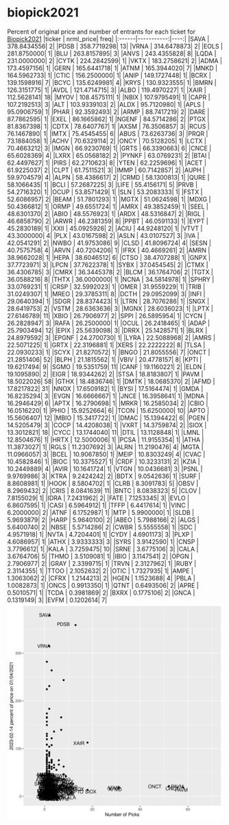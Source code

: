 # biopick2021
Percent of original price and number of entrants for each ticket for [Biopick2021](https://twitter.com/hashtag/Biopick2021)
|ticker |  nrml_price| freq|
|:------|-----------:|----:|
|SAVA   | 378.8434556|    2|
|PDSB   | 358.7719298|   13|
|VRNA   | 314.6478873|    2|
|EOLS   | 281.8750000|    1|
|BLU    | 263.8157895|    3|
|ANVS   | 243.4355828|    8|
|LQDA   | 231.0000000|    2|
|CYTK   | 224.2842599|    1|
|VKTX   | 183.2758621|    2|
|ADMA   | 173.4597156|    1|
|GERN   | 165.6441718|    1|
|ATNM   | 165.3944020|    7|
|MNKD   | 164.5962733|    1|
|CTIC   | 156.2500000|    1|
|ANIP   | 149.1727448|    1|
|BCRX   | 139.1598916|    7|
|BCYC   | 135.6249981|    4|
|KRYS   | 130.9323555|    1|
|BMRN   | 126.3151775|    1|
|AVDL   | 121.4714715|    3|
|ALBO   | 119.4970227|    1|
|XAIR   | 112.5628141|   18|
|MYOV   | 108.4575111|    1|
|NBIX   | 107.9795491|    1|
|CAPR   | 107.2192513|    3|
|ALT    | 103.9339103|    2|
|ALDX   |  95.7120980|    1|
|APLS   |  95.0906759|    1|
|PHAR   |  92.3592493|    2|
|ARMP   |  88.7417219|    2|
|DARE   |  87.7862595|    1|
|EXEL   |  86.1665862|    1|
|NGENF  |  84.5714286|    2|
|PTGX   |  81.8367398|    1|
|CDTX   |  78.6407767|    1|
|AXSM   |  76.3506857|    3|
|RCUS   |  76.1467890|    1|
|IMTX   |  75.4545455|    6|
|ABUS   |  73.6263736|    3|
|PRQR   |  73.1884058|    1|
|ACHV   |  70.6329114|    2|
|ONCY   |  70.5128205|    1|
|LCTX   |  70.4663212|    3|
|IMGN   |  66.9230769|    1|
|GRTS   |  66.3390663|    6|
|CNCE   |  65.6028369|    4|
|LXRX   |  65.0568182|    2|
|PYNKF  |  63.0769231|    2|
|BTAI   |  62.4497627|    1|
|PIRS   |  62.2710623|    8|
|YTEN   |  62.2259696|    1|
|ACET   |  61.9225037|    2|
|CLPT   |  61.7511521|    3|
|IMMP   |  60.7142857|    2|
|AUPH   |  59.9704579|    4|
|ALPN   |  58.4386617|    2|
|CRMD   |  58.1300813|    1|
|QURE   |  58.1066435|    1|
|BCLI   |  57.2687225|    3|
|LIFE   |  55.4156171|    5|
|PRVB   |  54.2716320|    1|
|OCUP   |  53.8571429|    1|
|SLN    |  53.2083333|    1|
|FSTX   |  52.6086957|    2|
|BEAM   |  51.7801293|    1|
|MGTX   |  51.0624598|    1|
|MDXG   |  50.4366812|    1|
|ORMP   |  49.6551724|    1|
|AMRX   |  49.3852459|    1|
|SEEL   |  48.6301370|    2|
|ABIO   |  48.5576923|    1|
|ARDX   |  48.5316847|    2|
|RIGL   |  46.6858790|    2|
|ARWR   |  46.2381359|    8|
|PPBT   |  46.0591133|    1|
|EYPT   |  45.2830189|    1|
|XXII   |  45.0925926|    2|
|ACIU   |  44.9248120|    1|
|VTVT   |  43.3000000|    4|
|PLX    |  43.0167598|    2|
|ASLN   |  43.0107527|    3|
|IVA    |  42.0541291|    2|
|NWBO   |  41.9753086|    9|
|CLSD   |  41.8096724|    4|
|SESN   |  40.7575758|    4|
|ARVN   |  40.7204206|    1|
|IFRX   |  40.4669261|    2|
|AMRN   |  38.9662028|    1|
|HEPA   |  38.6046512|    6|
|CTSO   |  38.4707288|    1|
|GNPX   |  37.7723971|    3|
|LPCN   |  37.7622378|    1|
|SYBX   |  37.0454545|    2|
|CTMX   |  36.4306785|    3|
|CMRX   |  36.3445378|    2|
|BLCM   |  36.1764706|    2|
|TGTX   |  36.0588216|    8|
|THTX   |  36.0000000|    1|
|NCNA   |  34.5814978|    1|
|SPHRY  |  33.0769231|    1|
|CRSP   |  32.5992023|    1|
|OMER   |  31.9559229|    1|
|TRIB   |  31.0249307|    1|
|MREO   |  29.3785311|    8|
|DCTH   |  29.0952099|    3|
|INFI   |  29.0640394|    1|
|SDGR   |  28.8374423|    1|
|LTRN   |  28.7076286|    1|
|SNGX   |  28.6419753|    2|
|VSTM   |  28.6363636|    3|
|MGNX   |  28.6036023|    1|
|LPTX   |  27.6146789|   11|
|XBIO   |  26.7906977|    2|
|SPPI   |  26.5895954|    1|
|CYCN   |  26.2828947|    3|
|RAFA   |  26.2500000|    1|
|OCUL   |  26.2418465|    1|
|ADAP   |  25.7903494|   12|
|EPIX   |  25.5639098|    3|
|DRRX   |  25.1428571|    1|
|BLRX   |  24.8979592|    3|
|EPGNF  |  24.2700730|    1|
|LYRA   |  22.5088968|    2|
|AMRS   |  22.5071225|    1|
|GRTX   |  22.3196881|    1|
|XERS   |  22.2222222|    8|
|TLSA   |  22.0930233|    1|
|SCYX   |  21.8270572|    1|
|BNGO   |  21.8055556|    7|
|ONCT   |  21.2851406|   52|
|BLPH   |  21.1815562|    1|
|VBIV   |  20.4778157|    8|
|KPTI   |  19.6217494|    9|
|SGMO   |  19.5351759|   11|
|CANF   |  19.1160221|    2|
|ELDN   |  19.1095890|    2|
|EIGR   |  18.9344262|    2|
|STSA   |  18.8183807|    1|
|PAVM   |  18.5022026|   58|
|GTHX   |  18.4836746|    1|
|DMTK   |  18.0685370|    2|
|AFMD   |  17.8217822|   31|
|NNOX   |  17.6509182|    1|
|BYSI   |  17.5164474|    1|
|GMDA   |  16.8235294|    3|
|EVGN   |  16.6666667|    1|
|JNCE   |  16.3958641|    1|
|MDNA   |  16.2946429|    6|
|APTX   |  16.2790698|    1|
|MRKR   |  16.2585034|    2|
|CBIO   |  16.0516220|    1|
|PHIO   |  15.9252664|    6|
|TCON   |  15.6250000|   10|
|APTO   |  15.5606407|   12|
|MBIO   |  15.3417722|    1|
|DMAC   |  15.1394422|    6|
|PGEN   |  14.5205479|    3|
|COCP   |  14.4208038|    1|
|VXRT   |  14.3759874|    2|
|SIOX   |  13.3012821|   18|
|CYCC   |  13.1744040|   11|
|DTIL   |  13.1128848|    1|
|LMNL   |  12.8504676|    1|
|HRTX   |  12.5000006|    1|
|PCSA   |  11.9155354|    1|
|ATHA   |  11.3873027|    1|
|RGLS   |  11.2307692|    3|
|ALRN   |  11.2190476|    4|
|MGTA   |  11.0966057|    3|
|BCEL   |  10.9067850|    1|
|MEIP   |  10.8303249|    4|
|CVAC   |  10.4582846|    1|
|BIOC   |  10.3375527|    1|
|CRDF   |  10.3233131|    2|
|KZIA   |  10.2449889|    4|
|AVIR   |  10.1641724|    1|
|VTGN   |  10.0436681|    3|
|PSNL   |   9.9769986|    3|
|KTRA   |   9.2424242|    2|
|BDTX   |   9.0542636|    1|
|SURF   |   8.8608981|    1|
|HOOK   |   8.5804702|    1|
|CLRB   |   8.3091783|    5|
|OBSV   |   8.2969432|    2|
|CRIS   |   8.0841639|   11|
|BNTC   |   8.0838323|    5|
|CLOV   |   7.8155029|    1|
|IDRA   |   7.2431962|    2|
|FATE   |   7.1253345|    3|
|EVLO   |   6.8607595|    1|
|CASI   |   6.5964912|    1|
|TFFP   |   6.4417614|    1|
|VINC   |   6.2000000|    2|
|ATNF   |   6.1752987|    1|
|MTP    |   5.9900000|    1|
|SLDB   |   5.9693879|    2|
|HARP   |   5.9640100|    2|
|ABEO   |   5.7988166|    2|
|ALGS   |   5.6400740|    2|
|NBSE   |   5.5714286|    2|
|CWBR   |   5.5555558|    1|
|SDC    |   4.9571918|    1|
|NVTA   |   4.7204401|    1|
|CYDY   |   4.6901173|    3|
|PLXP   |   4.6086957|    1|
|ATHX   |   3.9333333|    3|
|SYRS   |   3.9142590|    1|
|CNSP   |   3.7796612|    1|
|KALA   |   3.7259475|   10|
|SRNE   |   3.6775106|    3|
|CALA   |   3.6764706|    5|
|THMO   |   3.5109081|    1|
|IBIO   |   3.1147541|    2|
|OPGN   |   2.7906977|    2|
|GRAY   |   2.3399715|    1|
|TRVN   |   2.3127962|    1|
|RUBY   |   2.3114355|    1|
|TTOO   |   2.1052632|    2|
|OTIC   |   1.7327935|    1|
|AMPE   |   1.3063062|    2|
|CFRX   |   1.2144213|    2|
|HGEN   |   1.1523688|    4|
|PBLA   |   1.0082873|    1|
|ONCS   |   0.9913350|    1|
|QTNT   |   0.6493506|    2|
|APRE   |   0.5010571|    1|
|TCDA   |   0.3981869|    2|
|BXRX   |   0.1775106|    2|
|GNCA   |   0.1319149|    3|
|EVFM   |   0.1202614|    7|
![retvspicks](biopicks.png?raw=true)
